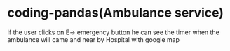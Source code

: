 # coding-pandas(Ambulance service)
If the user clicks on E-> emergency button he can see the timer when the ambulance will came and near by Hospital with google map
